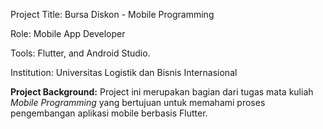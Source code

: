 Project Title: Bursa Diskon - Mobile Programming 

Role: Mobile App Developer 

Tools: Flutter, and Android Studio.

Institution: Universitas Logistik dan Bisnis Internasional

**Project Background:** Project ini merupakan bagian dari tugas mata kuliah _Mobile Programming_ yang bertujuan untuk memahami proses pengembangan aplikasi mobile berbasis Flutter.
